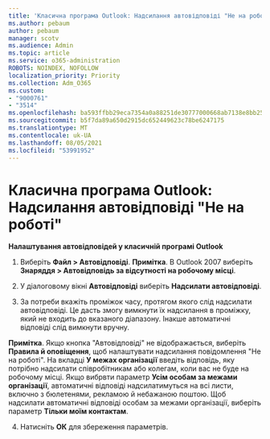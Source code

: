 ```yaml
---
title: 'Класична програма Outlook: Надсилання автовідповіді "Не на роботі"'
ms.author: pebaum
author: pebaum
manager: scotv
ms.audience: Admin
ms.topic: article
ms.service: o365-administration
ROBOTS: NOINDEX, NOFOLLOW
localization_priority: Priority
ms.collection: Adm_O365
ms.custom:
- "9000761"
- "3514"
ms.openlocfilehash: ba593ffbb29eca7354a0a88251de30777000668ab7138e8bb2539dbf0f6431d7
ms.sourcegitcommit: b5f7da89a650d2915dc652449623c78be6247175
ms.translationtype: MT
ms.contentlocale: uk-UA
ms.lasthandoff: 08/05/2021
ms.locfileid: "53991952"
---
```

# <a name="outlook-desktop-send-out-of-office-replies"></a>Класична програма Outlook: Надсилання автовідповіді "Не на роботі"

**Налаштування автовідповідей у класичній програмі Outlook**

1. Виберіть **Файл > Автовідповіді**. **Примітка**. В Outlook 2007 виберіть **Знаряддя > Автовідповідь за відсутності на робочому місці**.

2. У діалоговому вікні **Автовідповіді** виберіть **Надсилати автовідповіді**.

3. За потреби вкажіть проміжок часу, протягом якого слід надсилати автовідповіді. Це дасть змогу вимкнути їх надсилання в проміжку, який не входить до вказаного діапазону. Інакше автоматичні відповіді слід вимкнути вручну.

**Примітка**. Якщо кнопка "Автовідповіді" не відображається, виберіть **Правила й оповіщення**, щоб налаштувати надсилання повідомлення "Не на роботі". На вкладці **У межах організації** введіть відповідь, яку потрібно надсилати співробітникам або колегам, коли вас не буде на робочому місці. Якщо вибрвти параметр **Усім особам за межами організації**, автоматичні відповіді надсилатимуться на всі листи, включно з бюлетенями, рекламою й небажаною поштою. Щоб надсилати автоматичні відповіді особам за межами організації, виберіть параметр **Тільки моїм контактам**.

4. Натисніть **ОК** для збереження параметрів.
